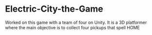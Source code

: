 # Electric-City-the-Game
Worked on this game with a team of four on Unity. It is a 3D platformer where the main objective is to collect four pickups that spell HOME 
